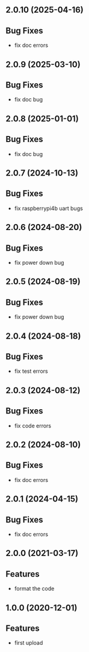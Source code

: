 ## 2.0.10 (2025-04-16)

## Bug Fixes

- fix doc errors

## 2.0.9 (2025-03-10)

## Bug Fixes

- fix doc bug

## 2.0.8 (2025-01-01)

## Bug Fixes

- fix doc bug

## 2.0.7 (2024-10-13)

## Bug Fixes

- fix raspberrypi4b uart bugs

## 2.0.6 (2024-08-20)

## Bug Fixes

- fix power down bug

## 2.0.5 (2024-08-19)

## Bug Fixes

- fix power down bug

## 2.0.4 (2024-08-18)

## Bug Fixes

- fix test errors

## 2.0.3 (2024-08-12)

## Bug Fixes

- fix code errors

## 2.0.2 (2024-08-10)

## Bug Fixes

- fix doc errors

## 2.0.1 (2024-04-15)

## Bug Fixes

- fix doc errors

## 2.0.0 (2021-03-17)

## Features

- format the code

## 1.0.0 (2020-12-01)

## Features

- first upload